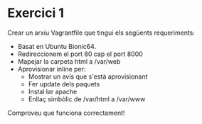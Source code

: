 # Exercici 1

Crear un arxiu Vagrantfile que tingui els següents requeriments:

* Basat en Ubuntu Bionic64.
* Redireccionem el port 80 cap el port 8000
* Mapejar la carpeta html a /var/web
* Aprovisionar inline per:
  * Mostrar un avís que s'està aprovisionant
  * Fer update dels paquets
  * Instal·lar apache
  * Enllaç simbòlic de /var/html a /var/www

Comproveu que funciona correctament!
